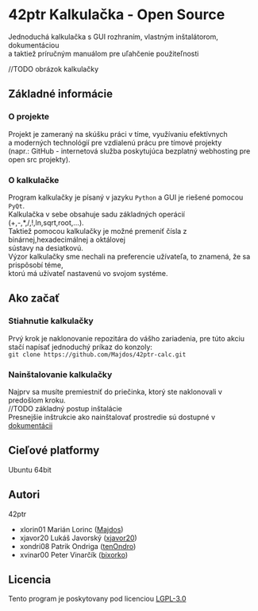# 42ptr Kalkulačka - Open Source

Jednoduchá kalkulačka s GUI rozhraním, vlastným inštalátorom, dokumentáciou  
a taktiež príručným manuálom pre uľahčenie použiteľnosti

//TODO obrázok kalkulačky 

## Základné informácie

### O projekte

Projekt je zameraný na skúšku práci v tíme, využívaniu efektívnych  
a moderných technológií pre vzdialenú prácu pre tímové projekty  
(napr.: GitHub - internetová služba poskytujúca bezplatný webhosting pre open src projekty).

### O kalkulačke

Program kalkulačky je písaný v jazyku ``Python`` a GUI je riešené pomocou ``PyQt``.  
Kalkulačka v sebe obsahuje sadu základných operácií (+,-,*,/,!,ln,sqrt,root,...).  
Taktiež pomocou kalkulačky je možné premeniť čísla z binárnej,hexadecimálnej a oktálovej  
sústavy na desiatkovú.  
Výzor kalkulačky sme nechali na preferencie užívateľa, to znamená, že sa prispôsobí téme,  
ktorú má užívateľ nastavenú vo svojom systéme.

## Ako začať

### Stiahnutie kalkulačky
Prvý krok je naklonovanie repozitára do vášho zariadenia, pre túto akciu stačí napísať jednoduchý príkaz do konzoly:  
```git clone https://github.com/Majdos/42ptr-calc.git```

### Nainštalovanie kalkulačky
Najprv sa musíte premiestniť do priečinka, ktorý ste naklonovali v predošlom kroku.  
//TODO základný postup inštalácie  
Presnejšie inštrukcie ako nainštalovať prostredie sú dostupné v [dokumentácii](https://github.com/Majdos/42ptr-calc/blob/master/doc/source/instalacia.md)

## Cieľové platformy

Ubuntu 64bit

## Autori

42ptr
- xlorin01 Marián Lorinc ([Majdos](https://github.com/Majdos))
- xjavor20 Lukáš Javorský ([xjavor20](https://github.com/xjavor20))
- xondri08 Patrik Ondriga ([tenOndro](https://github.com/tenOndro))
- xvinar00 Peter Vinarčík ([bixorko](https://github.com/bixorko))

## Licencia

Tento program je poskytovany pod licenciou [LGPL-3.0](https://github.com/Majdos/42ptr-calc/blob/master/LICENSE)
